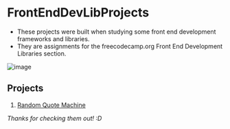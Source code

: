 # FrontEndDevLibProjects
- These projects were built when studying some front end development frameworks and libraries.
- They are assignments for the freecodecamp.org Front End Development Libraries section.

![image](https://user-images.githubusercontent.com/51798197/136162197-1875542a-e259-4ba4-9181-862fab01ff35.png)

## Projects
1. [Random Quote Machine](https://ozturkkl.github.io/FrontEndDevLibProjects/random-quote-machine/build/)

*Thanks for checking them out! :D*
